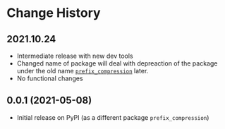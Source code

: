 # Change History

## 2021.10.24

* Intermediate release with new dev tools
* Changed name of package will deal with depreaction of the package under the old name [`prefix_compression`](https://pypi.org/project/prefix-compression/) later.
* No functional changes

## 0.0.1 (2021-05-08)

* Initial release on PyPI (as a different package `prefix_compression`)

